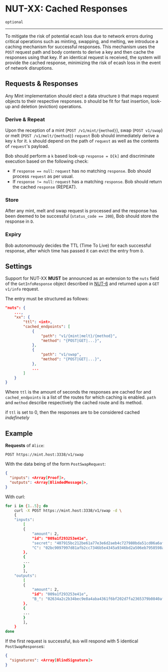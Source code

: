 NUT-XX: Cached Responses
==========================

`optional`

---

To mitigate the risk of potential ecash loss due to network errors during critical operations such as minting, swapping, and melting, we introduce a caching mechanism for successful responses. This mechanism uses the `POST` request path and body contents to derive a key and then cache the responses using that key. If an identical request is received, the system will provide the cached response, minimizing the risk of ecash loss in the event of network disruptions.
 

## Requests & Responses

Any Mint implementation should elect a data structure `D` that maps request objects to their respective responses. `D` should be fit for fast insertion, look-up and deletion (eviction) operations.

### Derive & Repeat

Upon the reception of a mint (`POST /v1/mint/{method}`), swap (`POST v1/swap`) or melt (`POST /v1/melt/{method}`) `request` Bob should immediately derive a key `k` for it. `k` should depend on the path of `request` as well as the contents of `request`'s payload.

Bob should perform a `k` based look-up `response = D[k]` and discriminate execution based  on the following check:
* If `response == null`: `request` has no matching `response`. Bob should process `request` as per usual.
* If `response != null`: `request` has a matching `response`. Bob should return the cached `response` (REPEAT).

### Store

After any mint, melt and swap request is processed and the response has been deemed to be successful (`status_code == 200`), Bob should store the response in `D`.

### Expiry

Bob autonomously decides the TTL (Time To Live) for each successful response, after which time has passed it can evict the entry from `D`.

## Settings

Support for NUT-XX **MUST** be announced as an extension to the `nuts` field of the `GetInfoResponse` object described in [NUT-6](06) and returned upon a `GET v1/info` request.

The entry must be structured as follows:
```json
"nuts": {
    ...,
    "xx": {
        "ttl": <int>,
        "cached_endpoints": [
            {
                "path": "v1/{mint|melt}/{method}",
                "method": "{POST|GET|...}",
            },
            {
                "path": "v1/swap",
                "method": "{POST|GET|...}",
            },
            ...
        ]
    }
}
```

Where `ttl` is the amount of seconds the responses are cached for and `cached_endpoints` is a list of the routes for which caching is enabled.
`path` and `method` describe respectively the cached route and its method.

if `ttl` is set to 0, then the responses are to be considered cached *indefinetely*

## Example

**Requests** of `Alice`:

```http
POST https://mint.host:3338/v1/swap
```

With the data being of the form `PostSwapRequest`:

```json
{
  "inputs": <Array[Proof]>,
  "outputs": <Array[BlindedMessage]>,
}
```

With curl:

```bash
for i in {1..5}; do
    curl -X POST https://mint.host:3338/v1/swap -d \
    {
    "inputs": 
        [
        {
            "amount": 2,
            "id": "009a1f293253e41e",
            "secret": "407915bc212be61a77e3e6d2aeb4c727980bda51cd06a6afc29e2861768a7837",
            "C": "02bc9097997d81afb2cc7346b5e4345a9346bd2a506eb7958598a72f0cf85163ea"
        },
        {
        ...
        }
        ],
    "outputs":
        [
        {
            "amount": 2, 
            "id": "009a1f293253e41e",
            "B_": "02634a2c2b34bec9e8a4aba4361f6bf202d7fa2365379b0840afe249a7a9d71239"
        },
        {
        ...
        }
        ],
    }
done
```

If the first request is successful, `Bob` will respond with 5 identical `PostSwapResponse`s: 

```json
{
  "signatures": <Array[BlindSignature]>
}
```

[06]: 06.md